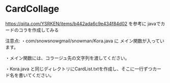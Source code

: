 # CardCollage
https://qiita.com/YSRKEN/items/b442ada6c9e434f84d02 を参考に javaでカードのコラを作成してみる

注意点:
・com/snowsnowgmail/snowman/Kora.java に メイン関数が入っています。

・メイン関数には、コラージュ先の文字列を渡してください。

・Kora.java と同じディレクトリにCardList.txtを作成し、そこに一行ずつカード名を書いてください。
